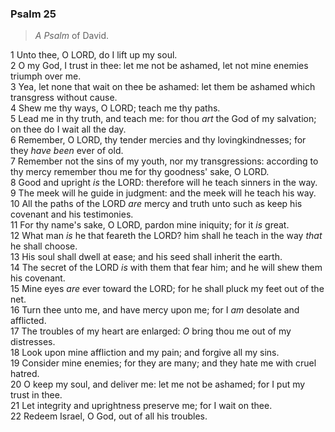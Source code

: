 ### Psalm 25

> *A Psalm* of David.

1 Unto thee, O LORD, do I lift up my soul.  
2 O my God, I trust in thee: let me not be ashamed, let not mine enemies triumph over me.  
3 Yea, let none that wait on thee be ashamed: let them be ashamed which transgress without cause.  
4 Shew me thy ways, O LORD; teach me thy paths.  
5 Lead me in thy truth, and teach me: for thou *art* the God of my salvation; on thee do I wait all the day.  
6 Remember, O LORD, thy tender mercies and thy lovingkindnesses; for they *have been* ever of old.  
7 Remember not the sins of my youth, nor my transgressions: according to thy mercy remember thou me for thy goodness' sake, O LORD.  
8 Good and upright *is* the LORD: therefore will he teach sinners in the way.  
9 The meek will he guide in judgment: and the meek will he teach his way.  
10 All the paths of the LORD *are* mercy and truth unto such as keep his covenant and his testimonies.  
11 For thy name's sake, O LORD, pardon mine iniquity; for it *is* great.  
12 What man *is* he that feareth the LORD? him shall he teach in the way *that* he shall choose.  
13 His soul shall dwell at ease; and his seed shall inherit the earth.  
14 The secret of the LORD *is* with them that fear him; and he will shew them his covenant.  
15 Mine eyes *are* ever toward the LORD; for he shall pluck my feet out of the net.  
16 Turn thee unto me, and have mercy upon me; for I *am* desolate and afflicted.  
17 The troubles of my heart are enlarged: *O* bring thou me out of my distresses.  
18 Look upon mine affliction and my pain; and forgive all my sins.  
19 Consider mine enemies; for they are many; and they hate me with cruel hatred.  
20 O keep my soul, and deliver me: let me not be ashamed; for I put my trust in thee.  
21 Let integrity and uprightness preserve me; for I wait on thee.  
22 Redeem Israel, O God, out of all his troubles.  
